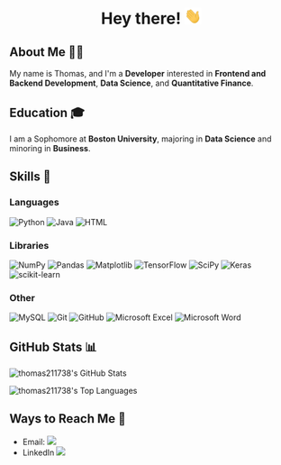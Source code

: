 
<!--
**thomas211738/thomas211738** is a ✨ _special_ ✨ repository because its `README.md` (this file) appears on your GitHub profile.

Here are some ideas to get you started:

- 🔭 I’m currently working on ...
- 🌱 I’m currently learning ...
- 👯 I’m looking to collaborate on ...
- 🤔 I’m looking for help with ...
- 💬 Ask me about ...
- 📫 How to reach me: ...
- 😄 Pronouns: ...
- ⚡ Fun fact: ...
-->

<!-- Header -->
<h1 align="center">Hey there! <img src="https://raw.githubusercontent.com/ABSphreak/ABSphreak/master/gifs/Hi.gif" width="30px"></h1>

## About Me 👨‍💻 
My name is Thomas, and I'm a **Developer** interested in **Frontend and Backend Development**, **Data Science**, and **Quantitative Finance**.

## Education 🎓
I am a Sophomore at **Boston University**, majoring in **Data Science** and minoring in **Business**.

## Skills 🚀

### Languages

![Python](https://img.shields.io/badge/Python-14354C?style=for-the-badge&logo=python&logoColor=white)
![Java](https://img.shields.io/badge/Java-ED8B00?style=for-the-badge&logo=openjdk&logoColor=white)
![HTML](https://img.shields.io/badge/HTML-ED8B00?style=for-the-badge&logo=HTML&logoColor=white)


### Libraries
![NumPy](https://img.shields.io/badge/numpy-%23013243.svg?style=for-the-badge&logo=numpy&logoColor=white)
![Pandas](https://img.shields.io/badge/pandas-%23150458.svg?style=for-the-badge&logo=pandas&logoColor=white)
![Matplotlib](https://img.shields.io/badge/Matplotlib-%23ffffff.svg?style=for-the-badge&logo=Matplotlib&logoColor=black)
![TensorFlow](https://img.shields.io/badge/TensorFlow-%23FF6F00.svg?style=for-the-badge&logo=TensorFlow&logoColor=white)
![SciPy](https://img.shields.io/badge/SciPy-%230C55A5.svg?style=for-the-badge&logo=scipy&logoColor=%white)
![Keras](https://img.shields.io/badge/Keras-%23D00000.svg?style=for-the-badge&logo=Keras&logoColor=white)
![scikit-learn](https://img.shields.io/badge/scikit--learn-%23F7931E.svg?style=for-the-badge&logo=scikit-learn&logoColor=white)

### Other
![MySQL](https://img.shields.io/badge/MySQL-005C84?style=for-the-badge&logo=mysql&logoColor=white)
![Git](https://img.shields.io/badge/git-%23F05033.svg?style=for-the-badge&logo=git&logoColor=white)
![GitHub](https://img.shields.io/badge/github-%23121011.svg?style=for-the-badge&logo=github&logoColor=white)
![Microsoft Excel](https://img.shields.io/badge/Microsoft_Excel-217346?style=for-the-badge&logo=microsoft-excel&logoColor=white)
![Microsoft Word](https://img.shields.io/badge/Microsoft_Word-2B579A?style=for-the-badge&logo=microsoft-word&logoColor=white)

## GitHub Stats 📊
<p align="left">
<img src="https://github-readme-stats.vercel.app/api?username=thomas211738&show_icons=true&theme=radical" alt="thomas211738's GitHub Stats"/>
</p>
<p align="left">
<img src="https://github-readme-stats.vercel.app/api/top-langs/?username=thomas211738&layout=compact&langs_count=8&theme=radical" alt="thomas211738's Top Languages"/>
</p>


## Ways to Reach Me 📩
- Email: <a href="mailto:thomas211738@gmail.com"><img src="https://img.shields.io/badge/Email-thomas211738@gmail.com-red"></a>&nbsp;&nbsp;
- LinkedIn <a href="https://www.linkedin.com/in/thomasyousef21/"><img src="https://img.shields.io/badge/LinkedIn-Thomas Yousef-blue"></a>&nbsp;&nbsp;
</p>
